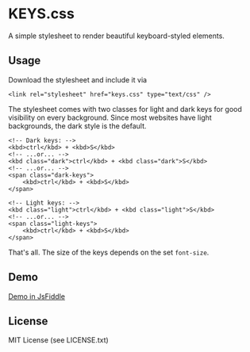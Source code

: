 # KEYS.css

A simple stylesheet to render beautiful keyboard-styled elements.

## Usage

Download the stylesheet and include it via

    <link rel="stylesheet" href="keys.css" type="text/css" />
    
The stylesheet comes with two classes for light and dark keys for good visibility on every background. Since most websites have light backgrounds, the dark style is the default.

    <!-- Dark keys: -->
    <kbd>ctrl</kbd> + <kbd>S</kbd>
    <!-- ...or... -->
    <kbd class="dark">ctrl</kbd> + <kbd class="dark">S</kbd>
    <!-- ...or... -->
    <span class="dark-keys">
        <kbd>ctrl</kbd> + <kbd>S</kbd>
    </span>
    
    <!-- Light keys: -->
    <kbd class="light">ctrl</kbd> + <kbd class="light">S</kbd>
    <!-- ...or... -->
    <span class="light-keys">
        <kbd>ctrl</kbd> + <kbd>S</kbd>
    </span>
    
That's all. The size of the keys depends on the set `font-size`.

## Demo

[Demo in JsFiddle](https://jsfiddle.net/or4n21og/5/)

## License

MIT License (see LICENSE.txt)
